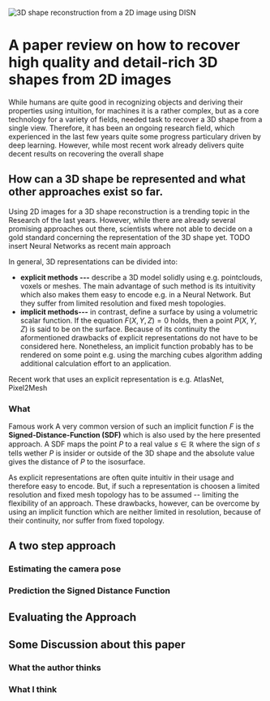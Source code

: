 ![3D shape reconstruction from a 2D image using DISN](tmp)
# A paper review on how to recover high quality and detail-rich 3D shapes from 2D images
While humans are quite good in recognizing objects and deriving their properties using intuition, for machines it is a rather complex, but as a core technology for a variety of fields, needed task to recover a 3D shape from a single view. Therefore, it has been an ongoing research field, which experienced in the last few years quite some progress particulary driven by deep learning. However, while most recent work already delivers quite decent results on recovering the overall shape

## How can a 3D shape be represented and what other approaches exist so far.
Using 2D images for a 3D shape reconstruction is a trending topic in the Research of the last years. However, while there are already several promising approaches out there, scientists where not able to decide on a gold standard concerning the representation of the 3D shape yet. TODO insert Neural Networks as recent main approach

In general, 3D representations can be divided into:

 - **explicit methods ---** describe a 3D model solidly using e.g. pointclouds, voxels or meshes. The main advantage of such method is its intuitivity which also makes them easy to encode e.g. in a Neural Network. But they suffer from limited resolution and fixed mesh topologies.
 - **implicit methods---** in contrast, define a surface by using a volumetric scalar function. If the equation $F(X,Y,Z) = 0$ holds, then a point $P(X,Y,Z)$ is said to be on the surface.  Because of its continuity the aformentioned drawbacks of explicit representations do not have to be considered here. Nonetheless, an implicit function probably has to be rendered on some point e.g. using the marching cubes algorithm adding additional calculation effort to an application.


Recent work that uses  an explicit representation is e.g. AtlasNet, Pixel2Mesh
### What 
Famous work
A very common version of such an implicit function $F$ is the **Signed-Distance-Function (SDF)** which is also used by the here presented approach. A SDF maps the point $P$ to a real value $s  \in \mathbb{R}$ where the sign of $s$ tells wether $P$ is insider or outside of the 3D shape and the absolute value gives the distance of $P$ to the isosurface.

As explicit representations are often quite intuitiv in their usage and therefore easy to encode. But, if such a representation is choosen a limited resolution and fixed mesh topology has to be assumed -- limiting the flexibility of an approach. These drawbacks, however, can be overcome by using an implicit function which are neither limited in resolution, because of their continuity,  nor suffer from fixed topology. 





## A two step approach

### Estimating the camera pose

### Prediction the Signed Distance Function

## Evaluating the Approach

## Some Discussion about this paper

### What the author thinks

### What I think

<!--stackedit_data:
eyJoaXN0b3J5IjpbNzQ4NTcwNzUsMjEyMzIxMTY5OCwtMzQ5OD
kxMjg1LC0xNDUzOTc3MDU5LDI3NjcyNzU1LDE1Mjg3MTIzNDcs
LTI1NTA2OTY3MCwtODYwMzE0MjIwLDEzMzY3NjExMTYsLTEwNz
M1Nzc0NTIsMjAwMDI4MDgwMSwtNjY5NTQ0ODU2LDIzMzE5Mjk3
XX0=
-->